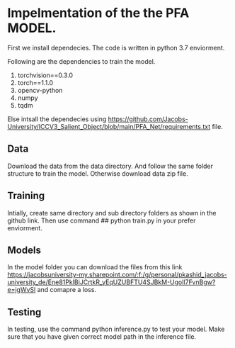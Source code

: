 # Impelmentation of the the PFA MODEL.

First we install dependecies. The code is written in python 3.7 enviorment.

Following are the dependencies to train the model.
  
  1. torchvision==0.3.0
  2. torch==1.1.0
  3. opencv-python
  4. numpy
  5. tqdm

Else intsall the dependecies using https://github.com/Jacobs-University/ICCV3_Salient_Object/blob/main/PFA_Net/requirements.txt file.

## Data
Download the data from the data directory. And follow the same folder structure to train the model. Otherwise download data zip file.

## Training

Intially, create same directory and sub directory folders as shown in the github link. Then use command ## python train.py in your prefer enviorment.

## Models
In the model folder you can download the files from this link https://jacobsuniversity-my.sharepoint.com/:f:/g/personal/pkashid_jacobs-university_de/Ene81PkIBiJCrtkR_yEqUZUBFTU4SJBkM-UgolI7FvnBgw?e=jgWvSl and comapre a loss.

## Testing
In testing, use the command python inference.py to test your model. Make sure that you have given correct model path in the inference file.
  
 
 
  
  
  
  
  
  
